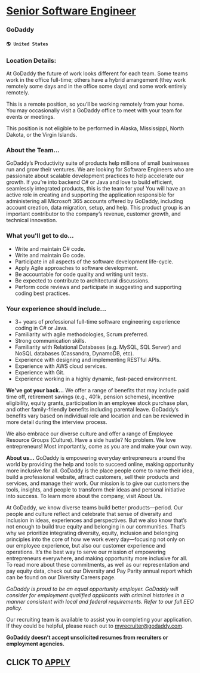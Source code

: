 # [Senior Software Engineer](https://www.remotewlb.com/apply/senior-software-engineer-84600)  
### GoDaddy  
#### `🌎 United States`  

### Location Details:

At GoDaddy the future of work looks different for each team. Some teams work in the office full-time; others have a hybrid arrangement (they work remotely some days and in the office some days) and some work entirely remotely.

This is a remote position, so you’ll be working remotely from your home. You may occasionally visit a GoDaddy office to meet with your team for events or meetings.

This position is not eligible to be performed in Alaska, Mississippi, North Dakota, or the Virgin Islands.

### About the Team...

GoDaddy’s Productivity suite of products help millions of small businesses run and grow their ventures. We are looking for Software Engineers who are passionate about scalable development practices to help accelerate our growth. If you’re into backend C# or Java and love to build efficient, seamlessly integrated products, this is the team for you! You will have an active role in creating and supporting the application responsible for administering all Microsoft 365 accounts offered by GoDaddy, including account creation, data migration, setup, and help. This product group is an important contributor to the company’s revenue, customer growth, and technical innovation.

### What you'll get to do...

  * Write and maintain C# code.
  * Write and maintain Go code.
  * Participate in all aspects of the software development life-cycle.
  * Apply Agile approaches to software development.
  * Be accountable for code quality and writing unit tests.
  * Be expected to contribute to architectural discussions.
  * Perform code reviews and participate in suggesting and supporting coding best practices.

### Your experience should include...

  * 3+ years of professional full-time software engineering experience coding in C# or Java.
  * Familiarity with agile methodologies, Scrum preferred.
  * Strong communication skills.
  * Familiarity with Relational Databases (e.g. MySQL, SQL Server) and NoSQL databases (Cassandra, DynamoDB, etc).
  * Experience with designing and implementing RESTful APIs.
  * Experience with AWS cloud services.
  * Experience with Git.
  * Experience working in a highly dynamic, fast-paced environment.

 **We've got your back...** We offer a range of benefits that may include paid time off, retirement savings (e.g., 401k, pension schemes), incentive eligibility, equity grants, participation in an employee stock purchase plan, and other family-friendly benefits including parental leave. GoDaddy’s benefits vary based on individual role and location and can be reviewed in more detail during the interview process.

We also embrace our diverse culture and offer a range of Employee Resource Groups (Culture). Have a side hustle? No problem. We love entrepreneurs! Most importantly, come as you are and make your own way.

**About us...** GoDaddy is empowering everyday entrepreneurs around the world by providing the help and tools to succeed online, making opportunity more inclusive for all. GoDaddy is the place people come to name their idea, build a professional website, attract customers, sell their products and services, and manage their work. Our mission is to give our customers the tools, insights, and people to transform their ideas and personal initiative into success. To learn more about the company, visit About Us.

At GoDaddy, we know diverse teams build better products—period. Our people and culture reflect and celebrate that sense of diversity and inclusion in ideas, experiences and perspectives. But we also know that’s not enough to build true equity and belonging in our communities. That’s why we prioritize integrating diversity, equity, inclusion and belonging principles into the core of how we work every day—focusing not only on our employee experience, but also our customer experience and operations. It’s the best way to serve our mission of empowering entrepreneurs everywhere, and making opportunity more inclusive for all. To read more about these commitments, as well as our representation and pay equity data, check out our Diversity and Pay Parity annual report which can be found on our Diversity Careers page.

 _GoDaddy is proud to be an equal opportunity employer. GoDaddy will consider for employment qualified applicants with criminal histories in a manner consistent with local and federal requirements._ _Refer to our full_ _EEO policy._

Our recruiting team is available to assist you in completing your application. If they could be helpful, please reach out to myrecruiter@godaddy.com.

**GoDaddy doesn’t accept unsolicited resumes from recruiters or employment agencies.**

  
## CLICK TO [APPLY](https://www.remotewlb.com/apply/senior-software-engineer-84600)

